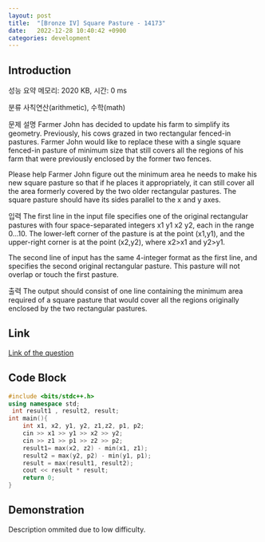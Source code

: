 ```yaml
---
layout: post
title:  "[Bronze IV] Square Pasture - 14173"
date:   2022-12-28 10:40:42 +0900
categories: development
---
```


## Introduction

성능 요약
메모리: 2020 KB, 시간: 0 ms

분류
사칙연산(arithmetic), 수학(math)

문제 설명
Farmer John has decided to update his farm to simplify its geometry. Previously, his cows grazed in two rectangular fenced-in pastures. Farmer John would like to replace these with a single square fenced-in pasture of minimum size that still covers all the regions of his farm that were previously enclosed by the former two fences.

Please help Farmer John figure out the minimum area he needs to make his new square pasture so that if he places it appropriately, it can still cover all the area formerly covered by the two older rectangular pastures. The square pasture should have its sides parallel to the x and y axes.

입력
The first line in the input file specifies one of the original rectangular pastures with four space-separated integers x1 y1 x2 y2, each in the range 0…10. The lower-left corner of the pasture is at the point (x1,y1), and the upper-right corner is at the point (x2,y2), where x2>x1 and y2>y1.

The second line of input has the same 4-integer format as the first line, and specifies the second original rectangular pasture. This pasture will not overlap or touch the first pasture.

출력
The output should consist of one line containing the minimum area required of a square pasture that would cover all the regions originally enclosed by the two rectangular pastures.

## Link

[Link of the question](https://www.acmicpc.net/problem/14173)

## Code Block

```c++
#include <bits/stdc++.h>
using namespace std;
 int result1 , result2, result;
int main(){
    int x1, x2, y1, y2, z1,z2, p1, p2;
    cin >> x1 >> y1 >> x2 >> y2;
    cin >> z1 >> p1 >> z2 >> p2;
    result1= max(x2, z2) - min(x1, z1);
    result2 = max(y2, p2) - min(y1, p1);
    result = max(result1, result2);
    cout << result * result;
    return 0;
}
```

## Demonstration

Description ommited due to low difficulty.
